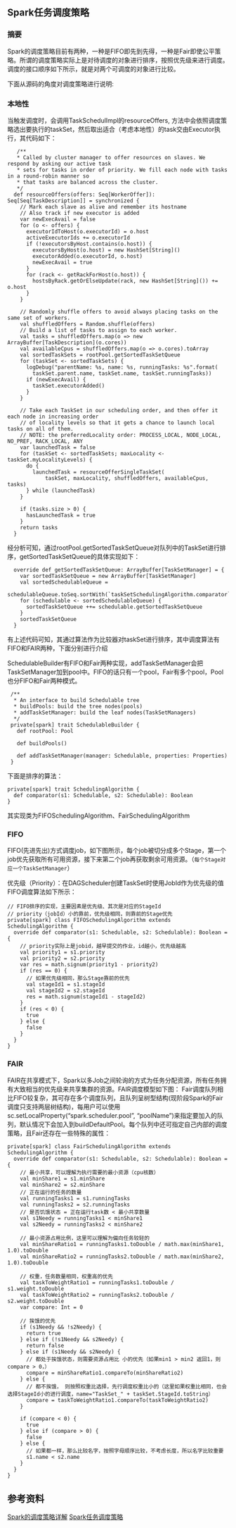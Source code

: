 ## Spark任务调度策略

### 摘要

Spark的调度策略目前有两种，一种是FIFO即先到先得，一种是Fair即使公平策略。所谓的调度策略实际上是对待调度的对象进行排序，按照优先级来进行调度。调度的接口顺序如下所示，就是对两个可调度的对象进行比较。

下面从源码的角度对调度策略进行说明:

### 本地性
当触发调度时，会调用TaskSchedulImpl的resourceOffers, 方法中会依照调度策略选出要执行的taskSet，然后取出适合（考虑本地性）的task交由Executor执行，其代码如下：
```
   /**
   * Called by cluster manager to offer resources on slaves. We respond by asking our active task
   * sets for tasks in order of priority. We fill each node with tasks in a round-robin manner so
   * that tasks are balanced across the cluster.
   */
  def resourceOffers(offers: Seq[WorkerOffer]): Seq[Seq[TaskDescription]] = synchronized {
    // Mark each slave as alive and remember its hostname
    // Also track if new executor is added
    var newExecAvail = false
    for (o <- offers) {
      executorIdToHost(o.executorId) = o.host
      activeExecutorIds += o.executorId
      if (!executorsByHost.contains(o.host)) {
        executorsByHost(o.host) = new HashSet[String]()
        executorAdded(o.executorId, o.host)
        newExecAvail = true
      }
      for (rack <- getRackForHost(o.host)) {
        hostsByRack.getOrElseUpdate(rack, new HashSet[String]()) += o.host
      }
    }

    // Randomly shuffle offers to avoid always placing tasks on the same set of workers.
    val shuffledOffers = Random.shuffle(offers)
    // Build a list of tasks to assign to each worker.
    val tasks = shuffledOffers.map(o => new ArrayBuffer[TaskDescription](o.cores))
    val availableCpus = shuffledOffers.map(o => o.cores).toArray
    val sortedTaskSets = rootPool.getSortedTaskSetQueue
    for (taskSet <- sortedTaskSets) {
      logDebug("parentName: %s, name: %s, runningTasks: %s".format(
        taskSet.parent.name, taskSet.name, taskSet.runningTasks))
      if (newExecAvail) {
        taskSet.executorAdded()
      }
    }

    // Take each TaskSet in our scheduling order, and then offer it each node in increasing order
    // of locality levels so that it gets a chance to launch local tasks on all of them.
    // NOTE: the preferredLocality order: PROCESS_LOCAL, NODE_LOCAL, NO_PREF, RACK_LOCAL, ANY
    var launchedTask = false
    for (taskSet <- sortedTaskSets; maxLocality <- taskSet.myLocalityLevels) {
      do {
        launchedTask = resourceOfferSingleTaskSet(
            taskSet, maxLocality, shuffledOffers, availableCpus, tasks)
      } while (launchedTask)
    }

    if (tasks.size > 0) {
      hasLaunchedTask = true
    }
    return tasks
  }

```

经分析可知，通过rootPool.getSortedTaskSetQueue对队列中的TaskSet进行排序，getSortedTaskSetQueue的具体实现如下：
```
  override def getSortedTaskSetQueue: ArrayBuffer[TaskSetManager] = {
    var sortedTaskSetQueue = new ArrayBuffer[TaskSetManager]
    val sortedSchedulableQueue =
      schedulableQueue.toSeq.sortWith(`taskSetSchedulingAlgorithm.comparator`)
    for (schedulable <- sortedSchedulableQueue) {
      sortedTaskSetQueue ++= schedulable.getSortedTaskSetQueue
    }
    sortedTaskSetQueue
  }
```
有上述代码可知，其通过算法作为比较器对taskSet进行排序，其中调度算法有FIFO和FAIR两种，下面分别进行介绍



SchedulableBuilder有FIFO和Fair两种实现，addTaskSetManager会把TaskSetManager加到pool中。FIFO的话只有一个pool，Fair有多个pool，Pool也分FIFO和Fair两种模式。

 ```
  /**
   * An interface to build Schedulable tree
   * buildPools: build the tree nodes(pools)
   * addTaskSetManager: build the leaf nodes(TaskSetManagers)
   */
  private[spark] trait SchedulableBuilder {
    def rootPool: Pool

    def buildPools()

    def addTaskSetManager(manager: Schedulable, properties: Properties)
  }

 ```

下面是排序的算法：
```
private[spark] trait SchedulingAlgorithm {
  def comparator(s1: Schedulable, s2: Schedulable): Boolean
}
```
其实现类为FIFOSchedulingAlgorithm、FairSchedulingAlgorithm


### FIFO
FIFO(先进先出)方式调度job，如下图所示，每个job被切分成多个Stage，第一个job优先获取所有可用资源，接下来第二个job再获取剩余可用资源。（`每个Stage对应一个TaskSetManager`）
  
  优先级（Priority）：在DAGScheduler创建TaskSet时使用JobId作为优先级的值
  FIFO调度算法如下所示：

```
// FIFO排序的实现，主要因素是优先级、其次是对应的StageId
// priority（jobId）小的靠前，优先级相同，则靠前的Stage优先
private[spark] class FIFOSchedulingAlgorithm extends SchedulingAlgorithm {
  override def comparator(s1: Schedulable, s2: Schedulable): Boolean = {
    // priority实际上是jobid，越早提交的作业，id越小，优先级越高
    val priority1 = s1.priority
    val priority2 = s2.priority
    var res = math.signum(priority1 - priority2)
    if (res == 0) {
      // 如果优先级相同，那么Stage靠前的优先
      val stageId1 = s1.stageId
      val stageId2 = s2.stageId
      res = math.signum(stageId1 - stageId2)
    }
    if (res < 0) {
      true
    } else {
      false
    }
  }
}

```

### FAIR
FAIR在共享模式下，Spark以多Job之间轮询的方式为任务分配资源，所有任务拥有大致相当的优先级来共享集群的资源。FAIR调度模型如下图：
Fair调度队列相比FIFO较复杂，其可存在多个调度队列，且队列呈树型结构(现阶段Spark的Fair调度只支持两层树结构)，每用户可以使用sc.setLocalProperty(“spark.scheduler.pool”, “poolName”)来指定要加入的队列，默认情况下会加入到buildDefaultPool。每个队列中还可指定自己内部的调度策略，且Fair还存在一些特殊的属性：

```
private[spark] class FairSchedulingAlgorithm extends SchedulingAlgorithm {
  override def comparator(s1: Schedulable, s2: Schedulable): Boolean = {
    // 最小共享，可以理解为执行需要的最小资源（cpu核数）
    val minShare1 = s1.minShare
    val minShare2 = s2.minShare
    // 正在运行的任务的数量
    val runningTasks1 = s1.runningTasks
    val runningTasks2 = s2.runningTasks
    // 是否饥饿状态 = 正在运行task数 < 最小共享数量
    val s1Needy = runningTasks1 < minShare1
    val s2Needy = runningTasks2 < minShare2

    // 最小资源占用比例，这里可以理解为偏向任务较轻的
    val minShareRatio1 = runningTasks1.toDouble / math.max(minShare1, 1.0).toDouble
    val minShareRatio2 = runningTasks2.toDouble / math.max(minShare2, 1.0).toDouble

    // 权重，任务数量相同，权重高的优先
    val taskToWeightRatio1 = runningTasks1.toDouble / s1.weight.toDouble
    val taskToWeightRatio2 = runningTasks2.toDouble / s2.weight.toDouble
    var compare: Int = 0

    // 挨饿的优先
    if (s1Needy && !s2Needy) {
      return true
    } else if (!s1Needy && s2Needy) {
      return false
    } else if (s1Needy && s2Needy) {
      // 都处于挨饿状态，则需要资源占用比 小的优先（如果min1 > min2 返回1，则compare > 0，）
      compare = minShareRatio1.compareTo(minShareRatio2)
    } else {
      // 都不挨饿， 则按照权重比选择，先行调度权重比小的（这里如果权重比相同，也会选择StageId小的进行调度，name="TaskSet_" + taskSet.StageId.toString）
      compare = taskToWeightRatio1.compareTo(taskToWeightRatio2)
    }

    if (compare < 0) {
      true
    } else if (compare > 0) {
      false
    } else {
      // 如果都一样，那么比较名字，按照字母顺序比较，不考虑长度，所以名字比较重要
      s1.name < s2.name
    }
  }
}
```


## 参考资料 
[Spark的调度策略详解](https://yq.aliyun.com/articles/6041)
[Spark任务调度策略](http://www.cnblogs.com/barrenlake/p/4891589.html)